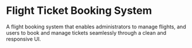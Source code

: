 # Flight Ticket Booking System
A flight booking system that enables administrators to manage flights, and users to book and manage tickets seamlessly through a clean and responsive UI.
